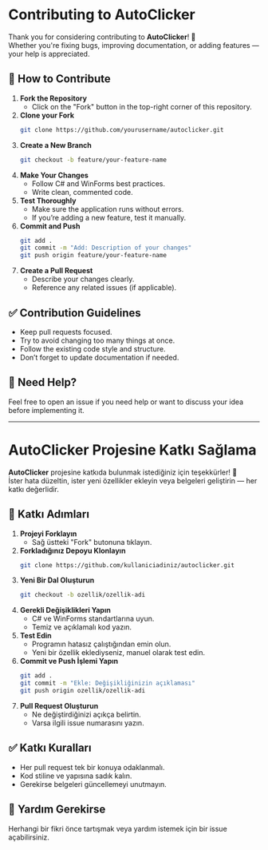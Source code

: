 
# Contributing to AutoClicker

Thank you for considering contributing to **AutoClicker**! 🎯  
Whether you're fixing bugs, improving documentation, or adding features — your help is appreciated.

## 🚀 How to Contribute

1. **Fork the Repository**
   - Click on the "Fork" button in the top-right corner of this repository.
2. **Clone your Fork**
   ```bash
   git clone https://github.com/yourusername/autoclicker.git
   ```
3. **Create a New Branch**
   ```bash
   git checkout -b feature/your-feature-name
   ```
4. **Make Your Changes**
   - Follow C# and WinForms best practices.
   - Write clean, commented code.
5. **Test Thoroughly**
   - Make sure the application runs without errors.
   - If you’re adding a new feature, test it manually.
6. **Commit and Push**
   ```bash
   git add .
   git commit -m "Add: Description of your changes"
   git push origin feature/your-feature-name
   ```
7. **Create a Pull Request**
   - Describe your changes clearly.
   - Reference any related issues (if applicable).

## ✅ Contribution Guidelines

- Keep pull requests focused.
- Try to avoid changing too many things at once.
- Follow the existing code style and structure.
- Don’t forget to update documentation if needed.

## 💬 Need Help?

Feel free to open an issue if you need help or want to discuss your idea before implementing it.

---

# AutoClicker Projesine Katkı Sağlama

**AutoClicker** projesine katkıda bulunmak istediğiniz için teşekkürler! 🎯  
İster hata düzeltin, ister yeni özellikler ekleyin veya belgeleri geliştirin — her katkı değerlidir.

## 🚀 Katkı Adımları

1. **Projeyi Forklayın**
   - Sağ üstteki "Fork" butonuna tıklayın.
2. **Forkladığınız Depoyu Klonlayın**
   ```bash
   git clone https://github.com/kullaniciadiniz/autoclicker.git
   ```
3. **Yeni Bir Dal Oluşturun**
   ```bash
   git checkout -b ozellik/ozellik-adi
   ```
4. **Gerekli Değişiklikleri Yapın**
   - C# ve WinForms standartlarına uyun.
   - Temiz ve açıklamalı kod yazın.
5. **Test Edin**
   - Programın hatasız çalıştığından emin olun.
   - Yeni bir özellik eklediyseniz, manuel olarak test edin.
6. **Commit ve Push İşlemi Yapın**
   ```bash
   git add .
   git commit -m "Ekle: Değişikliğinizin açıklaması"
   git push origin ozellik/ozellik-adi
   ```
7. **Pull Request Oluşturun**
   - Ne değiştirdiğinizi açıkça belirtin.
   - Varsa ilgili issue numarasını yazın.

## ✅ Katkı Kuralları

- Her pull request tek bir konuya odaklanmalı.
- Kod stiline ve yapısına sadık kalın.
- Gerekirse belgeleri güncellemeyi unutmayın.

## 💬 Yardım Gerekirse

Herhangi bir fikri önce tartışmak veya yardım istemek için bir issue açabilirsiniz.
